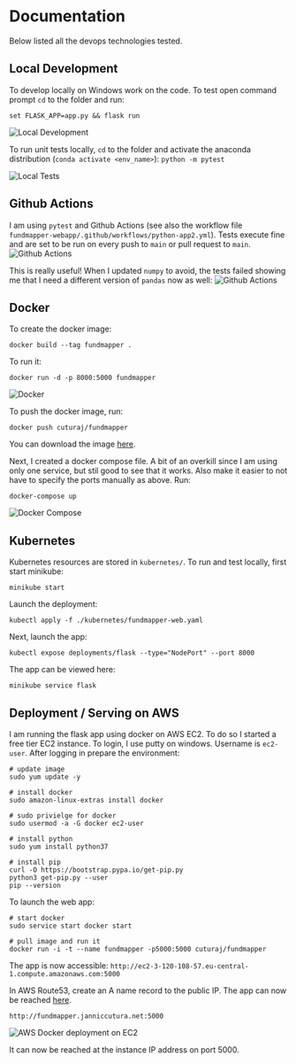 # Documentation
Below listed all the devops technologies tested. 

## Local Development
To develop locally on Windows work on the code. To test open command prompt `cd` to the folder and run:

`set FLASK_APP=app.py && flask run`

![Local Development](local.jpg)


To run unit tests locally, `cd` to the folder and activate the anaconda distribution (`conda activate <env_name>`):
`python -m pytest`

![Local Tests](localtests.jpg)


## Github Actions
I am using `pytest` and Github Actions (see also the workflow file `fundmapper-webapp/.github/workflows/python-app2.yml`). Tests execute fine and are set to 
be run on every push to `main` or pull request to `main`.
![Github Actions](github_actions.jpg)

This is really useful! When I updated `numpy` to avoid, the tests failed showing me that I need a different version of `pandas` now as well:
![Github Actions](github_actions2.jpg)


## Docker
To create the docker image:

`docker build --tag fundmapper .`

To run it:

`docker run -d -p 8000:5000 fundmapper` 

![Docker](docker.jpg)

To push the docker image, run:

`docker push cuturaj/fundmapper`


You can download the image [here](https://hub.docker.com/repository/docker/cuturaj/fundmapper). 

Next, I created a docker compose file. A bit of an overkill since I am using only one service, but stil good to see that it works. Also make it easier to not
have to specify the ports manually as above. Run:

`docker-compose up`

![Docker Compose](dockercompose.jpg)



## Kubernetes
Kubernetes resources are stored in `kubernetes/`. To run and test locally, first start minikube: 

`minikube start`

Launch the deployment: 

`kubectl apply -f ./kubernetes/fundmapper-web.yaml`

Next, launch the app:

`kubectl expose deployments/flask --type="NodePort" --port 8000`

The app can be viewed here: 

`minikube service flask`



## Deployment / Serving on AWS
I am running the flask app using docker on AWS EC2. To do so I started a free tier EC2 instance. 
To login, I use putty on windows. Username is `ec2-user`. After logging in prepare the environment: 
```
# update image
sudo yum update -y

# install docker
sudo amazon-linux-extras install docker

# sudo privielge for docker
sudo usermod -a -G docker ec2-user

# install python 
sudo yum install python37

# install pip
curl -O https://bootstrap.pypa.io/get-pip.py
python3 get-pip.py --user
pip --version
``` 

To launch the web app:

```
# start docker
sudo service start docker start

# pull image and run it
docker run -i -t --name fundmapper -p5000:5000 cuturaj/fundmapper
```
The app is now accessible:
`http://ec2-3-120-108-57.eu-central-1.compute.amazonaws.com:5000`

In AWS Route53, create an A name record to the public IP. The app can now be reached [here](http://fundmapper.janniccutura.net:5000/). 

`http://fundmapper.janniccutura.net:5000`


![AWS Docker deployment  on EC2](aws.jpg)




It can now be reached at the instance IP address on port 5000.